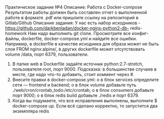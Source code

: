 Практическое задание №4
Описание: Работа с Docker-compose
Результатом работы должен быть составлен отчет о выполненной работе в
формате .pdf или пришлите ссылку на репозиторий в Gitlab/Github
Описание задания:
У нас есть набор исходников - https://github.com/darkbenladan/docker-nginx-python2-db-
redis-homework
Нам надо выполнить git clone.
Просмотрите все конфиг-файлы, dockerfile, docker-compose.yml и найдите все ошибки.
Например, в dockerfile в качестве исходника для образа может не быть слоя FROM
nginx:alpine/, в других dockerfile может отсутствовать volume /data, порт 6379,
пользователи.
1. В папке web в Dockerfile задайте источник python:2.7-stretch, пользователя root,
порт 9000. Подсказка: в большинстве случаев в месте, где надо что-то добавить,
стоит коммент через #.
2. Внесите правки в docker-compose.yml:
o в блок services определите сети — frontend и backend;
o в блок volume добавьте путь ./web/cron/crontab_todo:/etc/crontab;
o в блок consumers добавьте порт 9000;
o в блок redis build добавьте ./redis и порт 6379.
3. Когда вы подумаете, что все исправления выполнены, выполните $ docker-compose
up.
Если всё сделано корректно, то запустится два экземпляра redis
